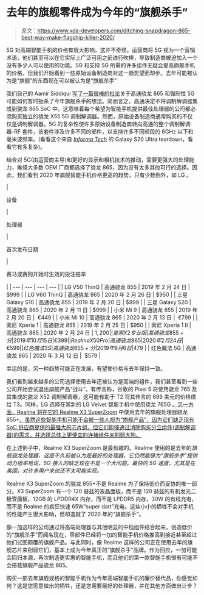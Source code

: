 # 去年的旗舰零件成为今年的“旗舰杀手”

> 原文：<https://www.xda-developers.com/ditching-snapdragon-865-best-way-make-flagship-killer-2020/>

5G 对高端智能手机的价格有很大影响，这并不奇怪。运营商将 5G 视为一个营销术语，他们甚至可以在它实际上广泛可用之前进行吹捧，导致制造商被迫加入一个没有多少人可以使用的功能。5G 和支持 5G 所需的许多组件无疑会提高旗舰手机的价格，但我们开始看到一些原始设备制造商对这一趋势望而却步。去年可能被认为是“旗舰”的东西现在可以被认为是“旗舰杀手”

我们自己的 Aamir Siddiqui [写了一篇很棒的社论](https://www.xda-developers.com/5g-push-unintentionally-killed-flagship-killer-this-year/)关于高通骁龙 865 和强制性 5G 可能如何暂时扼杀了今年旗舰杀手的想法。简而言之，高通决定不将调制解调器集成到骁龙 865 SoC 中，这意味着每个希望为智能手机提供最佳处理器的公司都必须购买独立的骁龙 X55 5G 调制解调器。然而，原始设备制造商通常购买的不仅仅是调制解调器。5G 的复杂性使许多原始设备制造商转向高通的整个调制解调器-RF 套件，该套件涉及许多不同的部件，以支持许多不同频段的 6GHz 以下和毫米波频率。(看看这个来自 [*Informa Tech*](https://technology.informa.com/623134/5g-modem-to-rf-integration) 的 Galaxy S20 Ultra teardown，看看它有多复杂)。

结合对 5G(由运营商主导)和更好的显示和相机技术的推动，需要更强大的处理能力，难怪大多数 OEM 厂商都选择了骁龙 865，因为没有太多其他可行的选择。因此，我们看到 2020 年旗舰智能手机价格更高的趋势，只有少数例外，如 LG 。

| 

设备

 | 

处理器

 | 

首次发布日期

 | 

赛马或赛狗开始时生效的投注赔率

 |
| --- | --- | --- | --- |
| LG V50 ThinQ | 高通骁龙 855 | 2019 年 2 月 24 日 | $999 |
| LG V60 ThinQ | 高通骁龙 865 | 2020 年 2 月 26 日 | $950 |
| 三星 Galaxy S10 | 高通骁龙 855 | 2019 年 2 月 20 日 | $899 |
| 三星 Galaxy S20 | 高通骁龙 865 | 2020 年 2 月 11 日 | $999 |
| 小米 Mi 9 | 高通骁龙 855 | 2019 年 2 月 20 日 |  €449 |
| 小米 Mi 10 | 高通骁龙 865 | 2020 年 2 月 13 日 |  €799 |
| 索尼 Xperia 1 | 高通骁龙 855 | 2019 年 2 月 25 日 | $950 |
| 索尼 Xperia 1 II | 高通骁龙 865 | 2020 年 2 月 24 日 | $1,200 |
| 皇家 X2 专业版 | 高通骁龙 855+分 | 2019 年 10 月 15 日 |  €399 |
| Realme X50 Pro | 高通骁龙 865 | 2020 年 2 月 24 日 |  €599 |
| 红色魔法 3S | 高通骁龙 855+分 | 2019 年 9 月 6 日 |  $479 |
| 红色魔法 5G | 高通骁龙 865 | 2020 年 3 月 12 日 |  $579 |

幸运的是，另一种趋势可能正在发展，有望使价格与去年保持一致。

我们看到越来越多的公司选择使用去年还被认为是高端的组件，我们甚至看到一些公司开始尝试退出旗舰产品“战斗”。有传言称，谷歌的 Pixel 5 将使用骁龙 765 及其集成的骁龙 X52 调制解调器，这可能有助于 T2 将其传言的 699 美元的价格借给 T3。同样，LG 选择在其新的 LG Velvet 智能手机中使用骁龙 765G [。另一方面，Realme 将在它的 Realme X3 SuperZoom](https://www.xda-developers.com/lg-velvet-unveiled-qualcomm-snapdragon-765-stylus-support/) 中使用去年的旗舰处理器骁龙 855+[。虽然这些智能手机可能不会被一些人视为“旗舰产品”，因为它们缺乏现有 SoC 供应商提供的最强大的芯片组，但它们能够通过消除购买分立组件(调制解调器)的需求，并选择总体上更便宜的连接组件来削弱大狗。](https://www.xda-developers.com/realme-x3-superzoom-snapdragon-855-plus-120hz-refresh-rate-display/)

在上述例子中，Realme X3 SuperZoom 是最有趣的。Realme 使用的是去年的*旗舰骁龙处理器，这是不久前被认为是最好的处理器，它仍然能够为“旗舰杀手”提供动力坦率地说，5G 接入的缺乏现在不是一个大问题。最快的 5G 速度，尤其是在美国，对许多用户来说还不太可能实现。*

Realme X3 SuperZoom 的骁龙 855+不是 Realme 为了保持低价而妥协的唯一部分。X3 SuperZoom 有一个 120 赫兹的液晶面板，而不是 120 赫兹的有机发光二极管面板，12GB 的 LPDDR4X 内存，而不是 LPDDR5 内存，30W 的有线充电，而不是 Realme 的疯狂快速 65W“super dart”充电。这些小小的牺牲不会对手机的性能产生很大影响，但却造就了 2020 年的“旗舰杀手”。

像一加这样的公司通过将高端处理器与其他明显的中档组件结合起来，创造低价的“旗舰杀手”而闻名现在，零部件已经将一加的智能手机价格推高到接近甚至超过他们试图颠覆的旗舰产品。与此同时，像 Realme 这样的公司正在使用去年的旗舰芯片来削弱它们，基本上成为今年真正的“旗舰杀手”品牌。作为回应，一加可能会回归本源，再次制造更实惠的智能手机，而且他们的第一款智能手机很有可能不会搭载旗舰产品骁龙 865。

购买一部去年旗舰规格的智能手机作为今年高端智能手机的廉价替代品，你感觉如何？这是您愿意做出的牺牲，还是您需要最好的处理器，并在其他方面做出让步？